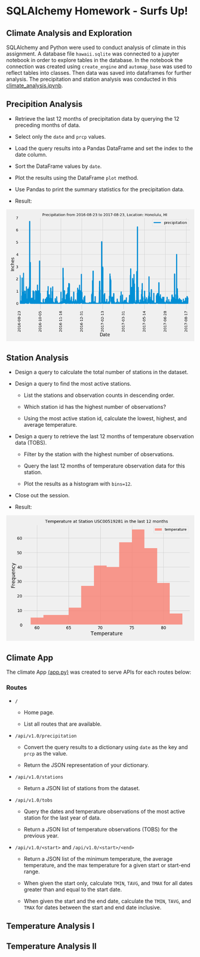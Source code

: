 # SQLAlchemy Homework - Surfs Up!
## Climate Analysis and Exploration
SQLAlchemy and Python were used to conduct analysis of climate in this assignment. A database file `hawaii.sqlite` was connected to a jupyter notebook in order to explore tables in the database. In the notebook the connection was created using `create_engine` and `automap_base` was used to reflect tables into classes. Then data was saved into dataframes for further analysis. The precipitation and station analysis was conducted in this [climate_analysis.ipynb](https://github.com/KeSavanh/sqlalchemy-challenge/blob/main/climate_analysis.ipynb).
## Precipition Analysis

* Retrieve the last 12 months of precipitation data by querying the 12 preceding months of data. 

* Select only the `date` and `prcp` values.

* Load the query results into a Pandas DataFrame and set the index to the date column.

* Sort the DataFrame values by `date`.

* Plot the results using the DataFrame `plot` method.

* Use Pandas to print the summary statistics for the precipitation data.
* Result:

![Prcp](output/figures/honolulu_prcp.png)

## Station Analysis

* Design a query to calculate the total number of stations in the dataset.

* Design a query to find the most active stations.

  * List the stations and observation counts in descending order.

  * Which station id has the highest number of observations?

  * Using the most active station id, calculate the lowest, highest, and average temperature.

* Design a query to retrieve the last 12 months of temperature observation data (TOBS).

  * Filter by the station with the highest number of observations.

  * Query the last 12 months of temperature observation data for this station.

  * Plot the results as a histogram with `bins=12`.

* Close out the session.
* Result:

![St](output/figures/temp_station_81.png)
## Climate App
The climate App [(app.py)](http://127.0.0.1:5000) was created to serve APIs for each routes below:

### Routes

* `/`

  * Home page.

  * List all routes that are available.

* `/api/v1.0/precipitation`

  * Convert the query results to a dictionary using `date` as the key and `prcp` as the value.

  * Return the JSON representation of your dictionary.

* `/api/v1.0/stations`

  * Return a JSON list of stations from the dataset.

* `/api/v1.0/tobs`
  * Query the dates and temperature observations of the most active station for the last year of data.

  * Return a JSON list of temperature observations (TOBS) for the previous year.

* `/api/v1.0/<start>` and `/api/v1.0/<start>/<end>`

  * Return a JSON list of the minimum temperature, the average temperature, and the max temperature for a given start or start-end range.

  * When given the start only, calculate `TMIN`, `TAVG`, and `TMAX` for all dates greater than and equal to the start date.

  * When given the start and the end date, calculate the `TMIN`, `TAVG`, and `TMAX` for dates between the start and end date inclusive.

## Temperature Analysis I
## Temperature Analysis II

